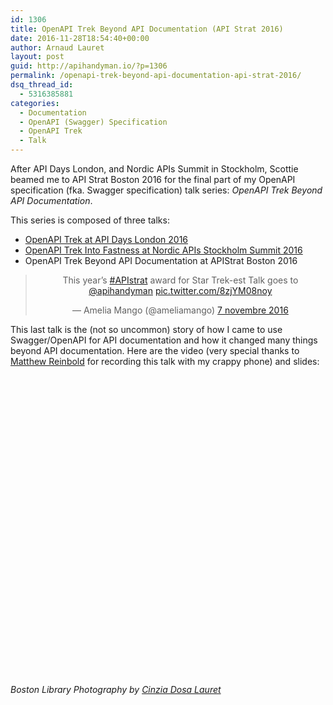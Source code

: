 ```yaml
---
id: 1306
title: OpenAPI Trek Beyond API Documentation (API Strat 2016)
date: 2016-11-28T18:54:40+00:00
author: Arnaud Lauret
layout: post
guid: http://apihandyman.io/?p=1306
permalink: /openapi-trek-beyond-api-documentation-api-strat-2016/
dsq_thread_id:
  - 5316385881
categories:
  - Documentation
  - OpenAPI (Swagger) Specification
  - OpenAPI Trek
  - Talk
---
```

After API Days London, and Nordic APIs Summit in Stockholm, Scottie beamed me to API Strat Boston 2016 for the final part of my OpenAPI specification (fka. Swagger specification) talk series: *OpenAPI Trek Beyond API Documentation*.

This series is composed of three talks:

- [OpenAPI Trek at API Days London 2016](/openapi-trek-api-days-london-2016/)
- [OpenAPI Trek Into Fastness at Nordic APIs Stockholm Summit 2016](/openapi-trek-into-fastness-nordic-apis-summit-2016/)
- OpenAPI Trek Beyond API Documentation at APIStrat Boston 2016

<center>
<blockquote class="twitter-tweet" data-lang="fr"><p lang="en" dir="ltr">This year’s <a href="https://twitter.com/hashtag/APIstrat?src=hash">#APIstrat</a> award for Star Trek-est Talk goes to <a href="https://twitter.com/apihandyman">@apihandyman</a> <a href="https://t.co/8zjYM08noy">pic.twitter.com/8zjYM08noy</a></p>&mdash; Amelia Mango (@ameliamango) <a href="https://twitter.com/ameliamango/status/795749942144876547">7 novembre 2016</a></blockquote>
<script async src="//platform.twitter.com/widgets.js" charset="utf-8"></script>
</center>

This last talk is the (not so uncommon) story of how I came to use Swagger/OpenAPI for API documentation and how it changed many things beyond API documentation. Here are the video (very special thanks to [Matthew Reinbold](https://twitter.com/libel_vox) for recording this talk with my crappy phone) and slides:
<center>
<iframe width="853" height="480" src="https://www.youtube.com/embed/EtQbaZwCv5o" frameborder="0" allowfullscreen></iframe>
</center>

<center>
<script async class="speakerdeck-embed" data-id="db304a20b4204425a43b9843ccb5d504" data-ratio="1.77777777777778" src="//speakerdeck.com/assets/embed.js"></script>
</center>

*Boston Library Photography by [Cinzia Dosa Lauret](http://www.misterlapin.com)*